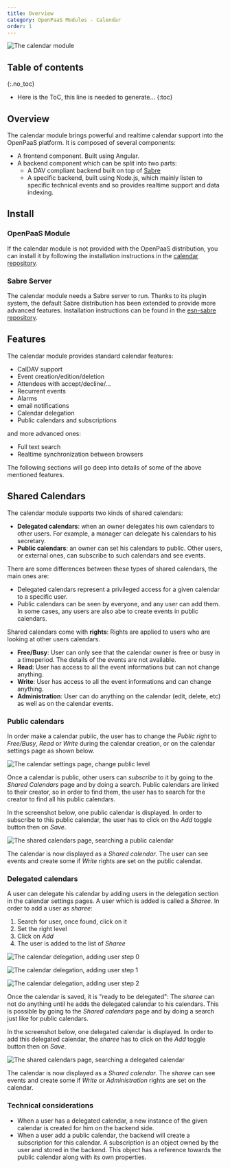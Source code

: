 ```yaml
---
title: Overview
category: OpenPaaS Modules - Calendar
order: 1
---
```


![The calendar module](/images/modules/calendar/calendar.png)

## Table of contents
{:.no_toc}

* Here is the ToC, this line is needed to generate... 
{:toc}

## Overview

The calendar module brings powerful and realtime calendar support into the OpenPaaS platform.
It is composed of several components:

- A frontend component. Built using Angular.
- A backend component which can be split into two parts:
  - A DAV compliant backend built on top of [Sabre](http://sabre.io/)
  - A specific backend, built using Node.js, which mainly listen to specific technical events and so provides realtime support and data indexing.

## Install

### OpenPaaS Module

If the calendar module is not provided with the OpenPaaS distribution, you can install it by following the installation instructions in the [calendar repository](https://ci.linagora.com/linagora/lgs/openpaas/linagora.esn.calendar/blob/master/README.md).

### Sabre Server

The calendar module needs a Sabre server to run. Thanks to its plugin system, the default Sabre distribution has been extended to provide more advanced features. Installation instructions can be found in the [esn-sabre repository](https://ci.linagora.com/linagora/lgs/openpaas/esn-sabre/blob/master/README.md).

## Features

The calendar module provides standard calendar features:

- CalDAV support
- Event creation/edition/deletion
- Attendees with accept/decline/...
- Recurrent events
- Alarms
- email notifications
- Calendar delegation
- Public calendars and subscriptions

and more advanced ones:

- Full text search
- Realtime synchronization between browsers

The following sections will go deep into details of some of the above mentioned features.

## Shared Calendars

The calendar module supports two kinds of shared calendars:

* **Delegated calendars**: when an owner delegates his own calendars to other users. For example, a manager can delegate his calendars to his secretary.
* **Public calendars**: an owner can set his calendars to public. Other users, or external ones, can subscribe to such calendars and see events.

There are some differences between these types of shared calendars, the main ones are:

* Delegated calendars represent a privileged access for a given calendar to a specific user.
* Public calendars can be seen by everyone, and any user can add them. In some cases, any users are also abe to create events in public calendars.

Shared calendars come with **rights**: Rights are applied to users who are looking at other users calendars.

- **Free/Busy**: User can only see that the calendar owner is free or busy in a timeperiod. The details of the events are not available.
- **Read**: User has access to all the event informations but can not change anything.
- **Write**: User has access to all the event informations and can change anything.
- **Administration**: User can do anything on the calendar (edit, delete, etc) as well as on the calendar events.

### Public calendars

In order make a calendar public, the user has to change the _Public right_ to _Free/Busy_, _Read_ or _Write_ during the calendar creation, or on the calendar settings page as shown below.

![The calendar settings page, change public level](/images/modules/calendar/calendar-public-change-settings.png)

Once a calendar is public, other users can _subscribe_ to it by going to the _Shared Calendars_ page and by doing a search. Public calendars are linked to their creator, so in order to find them, the user has to search for the creator to find all his public calendars.

In the screenshot below, one public calendar is displayed. In order to subscribe to this public calendar, the user has to click on the _Add_ toggle button then on _Save_.

![The shared calendars page, searching a public calendar](/images/modules/calendar/calendar-public-search.png)

The calendar is now displayed as a _Shared calendar_. The user can see events and create some if _Write_ rights are set on the public calendar.

### Delegated calendars

A user can delegate his calendar by adding users in the delegation section in the calendar settings pages. A user which is added is called a _Sharee_. In order to add a user as _sharee_:

1. Search for user, once found, click on it
2. Set the right level
3. Click on _Add_
4. The user is added to the list of _Sharee_

![The calendar delegation, adding user step 0](/images/modules/calendar/calendar-delegate-add-user-0.png)

![The calendar delegation, adding user step 1](/images/modules/calendar/calendar-delegate-add-user-1.png)

![The calendar delegation, adding user step 2](/images/modules/calendar/calendar-delegate-add-user-2.png)

Once the calendar is saved, it is "ready to be delegated": The _sharee_ can not do anything until he adds the delegated calendar to his calendars. This is possible by going to the _Shared calendars_ page and by doing a search just like for public calendars.

In the screenshot below, one delegated calendar is displayed. In order to add this delegated calendar, the _sharee_ has to click on the _Add_ toggle button then on _Save_.

![The shared calendars page, searching a delegated calendar](/images/modules/calendar/calendar-delegated-search.png)

The calendar is now displayed as a _Shared calendar_. The _sharee_ can see events and create some if _Write_ or _Administration_ rights are set on the calendar.


### Technical considerations

* When a user has a delegated calendar, a new instance of the given calendar is created for him on the backend side.
* When a user add a public calendar, the backend will create a subscription for this calendar. A subscription is an object owned by the user and stored in the backend. This object has a reference towards the public calendar along with its own properties.

